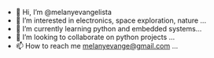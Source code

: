- 👋 Hi, I’m @melanyevangelista
- 👀 I’m interested in electronics, space exploration, nature ...
- 🌱 I’m currently learning python and embedded systems...
- 💞️ I’m looking to collaborate on python projects ...
- 📫 How to reach me melanyevange@gmail.com ...

<!---
melanyevangelista/melanyevangelista is a ✨ special ✨ repository because its `README.md` (this file) appears on your GitHub profile.
You can click the Preview link to take a look at your changes.
--->
